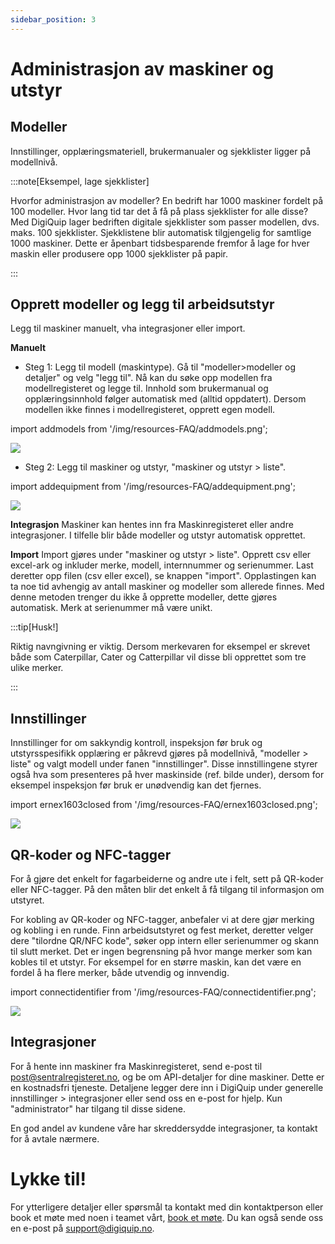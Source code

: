 ```yaml
---
sidebar_position: 3
---
```


# Administrasjon av maskiner og utstyr

## Modeller

Innstillinger, opplæringsmateriell, brukermanualer og sjekklister ligger på modellnivå.

:::note[Eksempel, lage sjekklister]

Hvorfor administrasjon av modeller? En bedrift har 1000 maskiner fordelt på 100 modeller. Hvor lang tid tar det å få på plass sjekklister for alle disse? Med DigiQuip lager bedriften digitale sjekklister som passer modellen, dvs. maks. 100 sjekklister. Sjekklistene blir automatisk tilgjengelig for samtlige 1000 maskiner. Dette er åpenbart tidsbesparende fremfor å lage for hver maskin eller produsere opp 1000 sjekklister på papir.

:::

## Opprett modeller og legg til arbeidsutstyr

Legg til maskiner manuelt, vha integrasjoner eller import.

**Manuelt**

- Steg 1: Legg til modell (maskintype). Gå til "modeller>modeller og detaljer" og velg "legg til". Nå kan du søke opp modellen fra modellregisteret og legge til. Innhold som brukermanual og opplæringsinnhold følger automatisk med (alltid oppdatert). Dersom modellen ikke finnes i modellregisteret, opprett egen modell.

import addmodels from '/img/resources-FAQ/addmodels.png';

<img src={addmodels} style={{width:800}} />

- Steg 2: Legg til maskiner og utstyr, "maskiner og utstyr > liste".

import addequipment from '/img/resources-FAQ/addequipment.png';

<img src={addequipment} style={{width:800}} />

**Integrasjon**
Maskiner kan hentes inn fra Maskinregisteret eller andre integrasjoner. I tilfelle blir både modeller og utstyr automatisk opprettet.

**Import**
Import gjøres under "maskiner og utstyr > liste". Opprett csv eller excel-ark og inkluder merke, modell, internnummer og serienummer. Last deretter opp filen (csv eller excel), se knappen "import". Opplastingen kan ta noe tid avhengig av antall maskiner og modeller som allerede finnes. Med denne metoden trenger du ikke å opprette modeller, dette gjøres automatisk. Merk at serienummer må være unikt.

:::tip[Husk!]

Riktig navngivning er viktig. Dersom merkevaren for eksempel er skrevet både som Caterpillar, Cater og Catterpillar vil disse bli opprettet som tre ulike merker.

:::

## Innstillinger

Innstillinger for om  sakkyndig kontroll, inspeksjon før bruk og utstyrsspesifikk opplæring er påkrevd gjøres på modellnivå, "modeller > liste" og valgt modell under fanen "innstillinger". Disse innstillingene styrer også hva som presenteres på hver maskinside (ref. bilde under), dersom for eksempel inspeksjon før bruk er unødvendig kan det fjernes.

import ernex1603closed from '/img/resources-FAQ/ernex1603closed.png';

<img src={ernex1603closed} style={{width:250}} />

## QR-koder og NFC-tagger

For å gjøre det enkelt for fagarbeiderne og andre ute i felt, sett på QR-koder eller NFC-tagger. På den måten blir det enkelt å få tilgang til informasjon om utstyret.

For kobling av QR-koder og NFC-tagger, anbefaler vi at dere gjør merking og kobling i en runde. Finn arbeidsutstyret og fest merket, deretter velger dere "tilordne QR/NFC kode", søker opp intern eller serienummer og skann til slutt merket. Det er ingen begrensning på hvor mange merker som kan kobles til et utstyr. For eksempel for en større maskin, kan det være en fordel å ha flere merker, både utvendig og innvendig.

import connectidentifier from '/img/resources-FAQ/connectidentifier.png';

<img src={connectidentifier} style={{width:800}} />

## Integrasjoner

For å hente inn maskiner fra Maskinregisteret, send e-post til post@sentralregisteret.no, og be om API-detaljer for dine maskiner. Dette er en kostnadsfri tjeneste. Detaljene legger dere inn i DigiQuip under generelle innstillinger > integrasjoner eller send oss en e-post for hjelp. Kun "administrator" har tilgang til disse sidene.

En god andel av kundene våre har skreddersydde integrasjoner, ta kontakt for å avtale nærmere.

# Lykke til!

For ytterligere detaljer eller spørsmål ta kontakt med din kontaktperson eller book et møte med noen i teamet vårt, [book et møte](/contact). Du kan også sende oss en e-post på support@digiquip.no.